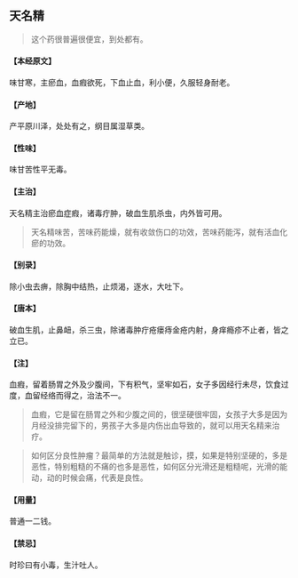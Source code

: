 ## 天名精

> 这个药很普遍很便宜，到处都有。

#### 【本经原文】
味甘寒，主瘀血，血瘕欲死，下血止血，利小便，久服轻身耐老。
#### 【产地】
产平原川泽，处处有之，纲目属湿草类。
#### 【性味】
味甘苦性平无毒。
#### 【主治】
天名精主治瘀血症瘕，诸毒疔肿，破血生肌杀虫，内外皆可用。

> 天名精味苦，苦味药能燥，就有收敛伤口的功效，苦味药能泻，就有活血化瘀的功效。

#### 【别录】
除小虫去痹，除胸中结热，止烦渴，逐水，大吐下。
#### 【唐本】
破血生肌，止鼻衄，杀三虫，除诸毒肿疔疮瘘痔金疮内射，身痒瘾疹不止者，皆之立已。
#### 【注】
血瘕，留着肠胃之外及少腹间，下有积气，坚牢如石，女子多因经行未尽，饮食过度，血留经络而得之，治法不一。

> 血瘕，它是留在肠胃之外和少腹之间的，很坚硬很牢固，女孩子大多是因为月经没排完留下的，男孩子大多是内伤出血导致的，就可以用天名精来治疗。

> 如何区分良性肿瘤？最简单的方法就是触诊，摸，如果是特别坚硬的，多是恶性，特别粗糙的不痛的也多是恶性，如何区分光滑还是粗糙呢，光滑的能动，动的时候会痛，代表是良性。

#### 【用量】
普通一二钱。
#### 【禁忌】
时珍曰有小毒，生汁吐人。